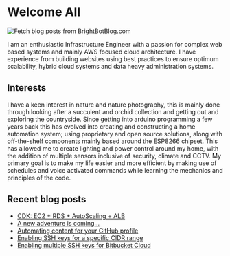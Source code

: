 # Welcome All

![Fetch blog posts from BrightBotBlog.com](https://github.com/atownsend247/atownsend247/workflows/Fetch%20blog%20posts%20from%20BrightBotBlog.com/badge.svg)

I am an enthusiastic Infrastructure Engineer with a passion for complex web based systems and mainly AWS focused cloud architecture. I have experience from building websites using best practices to ensure optimum scalability, hybrid cloud systems and data heavy administration systems.

## Interests

I have a keen interest in nature and nature photography, this is mainly done through looking after a succulent and orchid collection and getting out and exploring the countryside.
Since getting into arduino programming a few years back this has evolved into creating and constructing a home automation system; using proprietary and open source solutions, along with off-the-shelf components mainly based around the ESP8266 chipset. This has allowed me to create lighting and power control around my home, with the addition of multiple sensors inclusive of security, climate and CCTV. My primary goal is to make my life easier and more efficient by making use of schedules and voice activated commands while learning the mechanics and principles of the code.

## Recent blog posts

<!-- FEED-START -->
- [CDK: EC2 + RDS + AutoScaling + ALB](https://brightbotblog.com/cdk-ec2-rds-autoscaling-alb/)
- [A new adventure is coming...](https://brightbotblog.com/a-new-adventure-is-coming/)
- [Automating content for your GitHub profile](https://brightbotblog.com/automating-content-for-your-github-profile/)
- [Enabling SSH keys for a specific CIDR range](https://brightbotblog.com/enabling-ssh-keys-for-a-specific-cidr-range/)
- [Enabling multiple SSH keys for Bitbucket Cloud](https://brightbotblog.com/enabling-multiple-ssh-keys-for-bitbucket-cloud/)
<!-- FEED-END -->